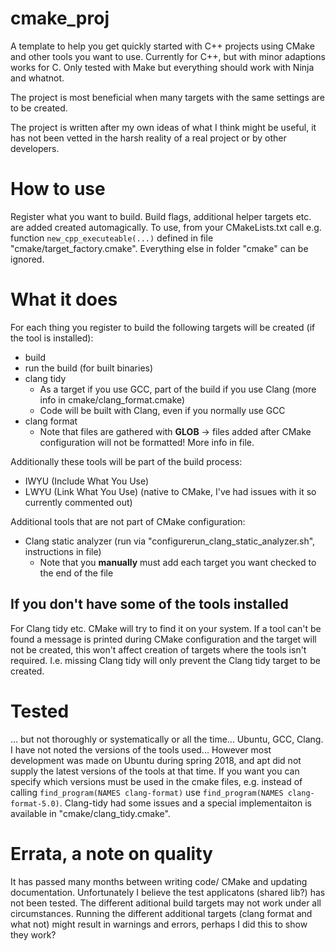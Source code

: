 
# cmake_proj

A template to help you get quickly started with C++ projects using CMake and other tools you want to use. Currently for C++, but with minor adaptions works for C. Only tested with Make but everything should work with Ninja and whatnot.

The project is most beneficial when many targets with the same settings are to be created.

The project is written after my own ideas of what I think might be useful, it has not been vetted in the harsh reality of a real project or by other developers.

# How to use

Register what you want to build. Build flags, additional helper targets etc. are added created automagically. To use, from your CMakeLists.txt call e.g. function `new_cpp_executeable(...)` defined in file "cmake/target_factory.cmake". Everything else in folder "cmake" can be ignored.

# What it does

For each thing you register to build the following targets will be created (if the tool is installed):

* build
* run the build (for built binaries)
* clang tidy
  * As a target if you use GCC, part of the build if you use Clang (more info in cmake/clang_format.cmake)
  * Code will be built with Clang, even if you normally use GCC
* clang format
  * Note that files are gathered with **GLOB** -> files added after CMake configuration will not be formatted! More info in file.

Additionally these tools will be part of the build process:

* IWYU (Include What You Use)
* LWYU (Link What You Use) (native to CMake, I've had issues with it so currently commented out)

Additional tools that are not part of CMake configuration:

* Clang static analyzer (run via "configurerun_clang_static_analyzer.sh", instructions in file)
  * Note that you **manually** must add each target you want checked to the end of the file

## If you don't have some of the tools installed

For Clang tidy etc. CMake will try to find it on your system. If a tool can't be found a message is printed during CMake configuration and the target will not be created, this won't affect creation of targets where the tools isn't required. I.e. missing Clang tidy will only prevent the Clang tidy target to be created.

# Tested

... but not thoroughly or systematically or all the time...
Ubuntu, GCC, Clang. I have not noted the versions of the tools used... However most development was made on Ubuntu during spring 2018, and apt did not supply the latest versions of the tools at that time. If you want you can specify which versions must be used in the cmake files, e.g. instead of calling `find_program(NAMES clang-format)` use `find_program(NAMES clang-format-5.0)`. Clang-tidy had some issues and a special implementaiton is available in "cmake/clang_tidy.cmake".

# Errata, a note on quality
It has passed many months between writing code/ CMake and updating documentation. Unfortunately I believe the test applicatons (shared lib?) has not been tested. The different aditional build targets may not work under all circumstances. Running the different additional targets (clang format and what not) might result in warnings and errors, perhaps I did this to show they work?
